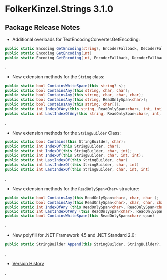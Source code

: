 # FolkerKinzel.Strings 3.1.0
## Package Release Notes

- Additional overloads for TextEncodingConverter.GetEncoding:
```csharp
public static Encoding GetEncoding(string?, EncoderFallback, DecoderFallback);
public static Encoding GetEncoding(int)
public static Encoding GetEncoding(int, EncoderFallback, DecoderFallback);
```
.
- New extension methods for the `String` class:
```csharp
public static bool ContainsWhiteSpace(this string? s);
public static bool ContainsAny(this string, char, char);
public static bool ContainsAny(this string, char, char, char);
public static bool ContainsAny(this string, ReadOnlySpan<char>);
public static bool ContainsAny(this string, char[]);
public static int IndexOfAny(this string, ReadOnlySpan<char>, int, int);
public static int LastIndexOfAny(this string, ReadOnlySpan<char>, int, int)
```
.
- New extension methods for the `StringBuilder` Class:
```csharp
public static bool Contains(this StringBuilder, char);
public static int IndexOf(this StringBuilder, char);
public static int IndexOf(this StringBuilder, char, int);
public static int IndexOf(this StringBuilder, char, int, int);
public static int LastIndexOf(this StringBuilder, char)
public static int LastIndexOf(this StringBuilder, char, int)
public static int LastIndexOf(this StringBuilder, char, int, int)
```
.

- New extension methods for the `ReadOnlySpan<Char>` structure:
```csharp
public static bool ContainsAny(this ReadOnlySpan<char>, char, char );
public static bool ContainsAny(this ReadOnlySpan<char>, char, char, char );
public static int IndexOfAny (this ReadOnlySpan<char>, ReadOnlySpan<char>);
public static int LastIndexOfAny (this ReadOnlySpan<char>, ReadOnlySpan<char>);
public static bool ContainsWhiteSpace(this ReadOnlySpan<char> span)
```

.
- New polyfill for .NET Framework 4.5 and .NET Standard 2.0:
```csharp
public static StringBuilder Append(this StringBuilder, StringBuilder?, int, int);
```

.
- [Version History](https://github.com/FolkerKinzel/Strings/releases)

.
